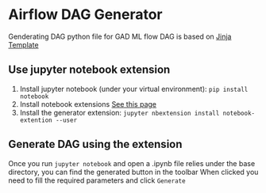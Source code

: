 # Airflow DAG Generator

Genderating DAG python file for GAD ML flow
DAG is based on [Jinja Template](https://jinja.palletsprojects.com/)

## Use jupyter notebook extension

1. Install jupyter notebook (under your virtual environment): ```pip install notebook```
2. Install notebook extensions [See this page](https://jupyter-contrib-nbextensions.readthedocs.io/en/latest/install.html)
3. Install the generator extension: ```jupyter nbextension install notebook-extention --user```


## Generate DAG using the extension

Once you run ```jupyter notebook``` and open a .ipynb file relies under the base directory, you can find the generated button in the toolbar
When clicked you need to fill the required parameters and click ```Generate```
